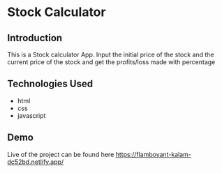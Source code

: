 # Stock Calculator

## Introduction

This is a Stock calculator App. Input the initial price of the stock and the current price of the stock and get the profits/loss made with percentage

## Technologies Used

- html
- css
- javascript

## Demo

Live of the project can be found here https://flamboyant-kalam-dc52bd.netlify.app/
